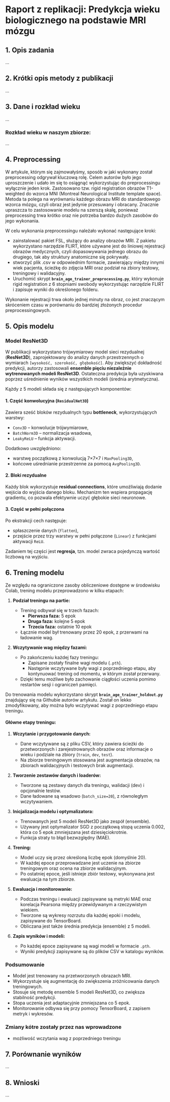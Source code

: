 # Raport z replikacji: Predykcja wieku biologicznego na podstawie MRI mózgu
## 1. Opis zadania
...

## 2. Krótki opis metody z publikacji
...

## 3. Dane i rozkład wieku

...

### Rozkład wieku w naszym zbiorze:
...

## 4. Preprocessing

W artykule, którym się zajmowałyśmy, sposób w jaki wykonany został preprocessing odgrywał kluczową rolę. Celem autorów było jego uproszczenie i udało im się to osiągnąć wykorzystując do preprocessingu wyłącznie jeden krok. Zastosowano tzw. rigid registration obrazów T1-weighted do wzorca MNI (Montreal Neurological Institute template space). Metoda ta polega na wyrównaniu każdego obrazu MRI do standardowego wzorca mózgu, czyli obraz jest jedynie przesuwany i obracany. Znacznie upraszcza to zastosowanie modelu na szerszą skalę, ponieważ preprocessing trwa krótko oraz nie potrzeba bardzo dużych zasobów do jego wykonania. 

W celu wykonania preprocessingu należało wykonać następujące kroki:
- zainstalować pakiet FSL, służący do analizy obrazów MRI. Z pakietu wykorzystano narzędzie FLIRT, które używane jest do liniowej rejestracji obrazów medycznych, czyli dopasowywania jednego obrazu do drugiego, tak aby struktury anatomiczne się pokrywały.
- stworzyć plik .csv w odpowiednim formacie, zawierający między innymi wiek pacjenta, ścieżkę do zdjęcia MRI oraz podział na zbiory testowy, treningowy i walidacyjny. 
- Uruchomić skrypt **`brain_age_trainer_preprocessing.py`**, który wykonuje rigid registration z 6 stopniami swobody wykorzystując narzędzie FLIRT i zapisuje wyniki do określonego folderu. 

Wykonanie rejestracji trwa około jednej minuty na obraz, co jest znaczącym skróceniem czasu w porównaniu do bardziej złożonych procedur preprocessingowych.


## 5. Opis modelu

### Model ResNet3D

W publikacji wykorzystano trójwymiarowy model sieci rezydualnej (**ResNet3D**), zaprojektowany do analizy danych przestrzennych o wymiarach `[wysokość, szerokość, głębokość]`.
Aby zwiększyć dokładność predykcji, autorzy zastosowali **ensemble pięciu niezależnie wytrenowanych modeli ResNet3D**. Ostateczna predykcja była uzyskiwana poprzez uśrednienie wyników wszystkich modeli (średnia arytmetyczna). 

Kążdy z 5 modeli składa się z następujących komponentów:

#### 1. Część konwolucyjna (`ResidualNet3D`)
Zawiera sześć bloków rezydualnych typu **bottleneck**, wykorzystujących warstwy:
- `Conv3D` – konwolucje trójwymiarowe,
- `BatchNorm3D` – normalizacja wsadowa,
- `LeakyReLU` – funkcja aktywacji.

Dodatkowo uwzględniono:
- warstwę początkową z konwolucją 7×7×7 i `MaxPooling3D`,
- końcowe uśrednianie przestrzenne za pomocą `AvgPooling3D`.

#### 2. Bloki rezydualne
Każdy blok wykorzystuje **residual connections**, które umożliwiają dodanie wejścia do wyjścia danego bloku. Mechanizm ten wspiera propagację gradientu, co pozwala efektywnie uczyć głębokie sieci neuronowe.

#### 3. Część w pełni połączona
Po ekstrakcji cech następuje:
- spłaszczenie danych (`flatten`),
- przejście przez trzy warstwy w pełni połączone (`Linear`) z funkcjami aktywacji `ReLU`.

Zadaniem tej części jest **regresja**, tzn. model zwraca pojedynczą wartość liczbową na wyjściu.

## 6. Trening modelu

Ze względu na ograniczone zasoby obliczeniowe dostępne w środowisku Colab, trening modelu przeprowadzono w kilku etapach:

1. **Podział treningu na partie:**
   - Trening odbywał się w trzech fazach:
     - **Pierwsza faza:** 5 epok
     - **Druga faza:** kolejne 5 epok
     - **Trzecia faza:** ostatnie 10 epok
   - Łącznie model był trenowany przez 20 epok, z przerwami na ładowanie wag.

2. **Wczytywanie wag między fazami:**
   - Po zakończeniu każdej fazy treningu:
     - Zapisane zostały finalne wagi modelu (`.pth`).
     - Następnie wczytywane były wagi z poprzedniego etapu, aby kontynuować trening od momentu, w którym został przerwany.
   - Dzięki temu możliwe było zachowanie ciągłości uczenia pomimo restartów sesji i ograniczeń pamięci.


Do trenowania modelu wykorzystano skrypt  **`brain_age_trainer_holdout.py`** znajdujący się na Githubie autorów artykułu. Został on lekko zmodyfikowany, aby można było wczytywać wagi z poprzedniego etapu treningu. 

#### Główne etapy treningu:

1. **Wczytanie i przygotowanie danych:**
   - Dane wczytywane są z pliku CSV, który zawiera ścieżki do przetworzonych i zarejestrowanych obrazów oraz informacje o wieku i podziale na zbiory (`train`, `dev`, `test`).
   - Na zbiorze treningowym stosowana jest augmentacja obrazów, na zbiorach walidacyjnych i testowych brak augmentacji.

2. **Tworzenie zestawów danych i loaderów:**
   - Tworzone są zestawy danych dla treningu, walidacji (dev) i opcjonalnie testów.
   - Dane ładowane są wsadowo (`batch_size=20`), z równoległym wczytywaniem.

3. **Inicjalizacja modelu i optymalizatora:**
   - Trenowanych jest 5 modeli ResNet3D jako zespół (ensemble).
   - Używany jest optymalizator SGD z początkową stopą uczenia 0.002, która co 5 epok zmniejszana jest dziesięciokrotnie.
   - Funkcja straty to błąd bezwzględny (MAE).

4. **Trening:**
   - Model uczy się przez określoną liczbę epok (domyślnie 20).
   - W każdej epoce przeprowadzane jest uczenie na zbiorze treningowym oraz ocena na zbiorze walidacyjnym.
   - Po ostatniej epoce, jeśli istnieje zbiór testowy, wykonywana jest ewaluacja na tym zbiorze.

5. **Ewaluacja i monitorowanie:**
   - Podczas treningu i ewaluacji zapisywane są metryki MAE oraz korelacja Pearsona między przewidywanym a rzeczywistym wiekiem.
   - Tworzone są wykresy rozrzutu dla każdej epoki i modelu, zapisywane do TensorBoard.
   - Obliczana jest także średnia predykcja (ensemble) z 5 modeli.

6. **Zapis wyników i modeli:**
   - Po każdej epoce zapisywane są wagi modeli w formacie `.pth`.
   - Wyniki predykcji zapisywane są do plików CSV w katalogu wyników.

### Podsumowanie

- Model jest trenowany na przetworzonych obrazach MRI.
- Wykorzystuje się augmentację do zwiększenia zróżnicowania danych treningowych.
- Stosuje się metodę ensemble 5 modeli ResNet3D, co zwiększa stabilność predykcji.
- Stopa uczenia jest adaptacyjnie zmniejszana co 5 epok.
- Monitorowanie odbywa się przy pomocy TensorBoard, z zapisem metryk i wykresów.

### Zmiany kótre zostały przez nas wprowadzone
- możliwość wczytania wag z poprzedniego treningu
  




## 7. Porównanie wyników

...

## 8. Wnioski

...

